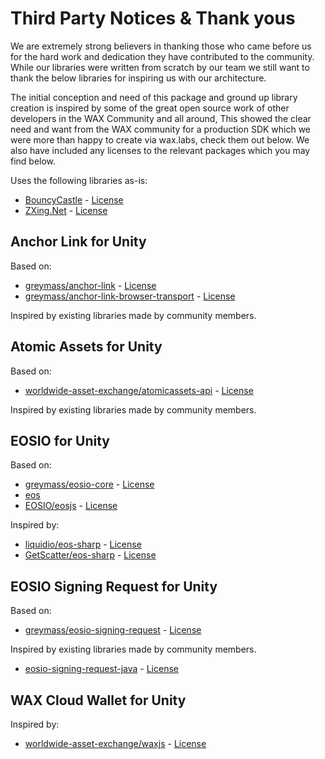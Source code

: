 # Third Party Notices & Thank yous

We are extremely strong believers in thanking those who came before us for the hard work and dedication they have contributed to the community. While our libraries were written from scratch by our team we still want to thank the below libraries for inspiring us with our architecture.

The initial conception and need of this package and ground up library creation is inspired by some of the great open source work of other developers in the WAX Community and all around, This showed the clear need and want from the WAX community for a production SDK which we were more than happy to create via wax.labs, check them out below. We also have included any licenses to the relevant packages which you may find below.

Uses the following libraries as-is:

- [BouncyCastle](https://www.bouncycastle.org/csharp/index.html) - [License](https://www.bouncycastle.org/csharp/licence.html)
- [ZXing.Net](https://github.com/micjahn/ZXing.Net) - [License](https://github.com/micjahn/ZXing.Net/blob/master/COPYING)

## Anchor Link for Unity

Based on:

- [greymass/anchor-link](https://github.com/greymass/anchor-link) - [License](https://github.com/greymass/anchor-link/blob/master/LICENSE)
- [greymass/anchor-link-browser-transport](https://github.com/greymass/anchor-link-browser-transport) - [License](https://github.com/greymass/anchor-link-browser-transport/blob/master/LICENSE)

Inspired by existing libraries made by community members.

## Atomic Assets for Unity

Based on:

- [worldwide-asset-exchange/atomicassets-api](https://github.com/worldwide-asset-exchange/atomicassets-api) - [License](https://github.com/worldwide-asset-exchange/atomicassets-api/blob/master/LICENSE)

Inspired by existing libraries made by community members.

## EOSIO for Unity

Based on:

- [greymass/eosio-core](https://github.com/greymass/eosio-core) - [License](https://github.com/greymass/eosio-core/blob/master/LICENSE)
- [eos](https://developers.eos.io/manuals/eos)
- [EOSIO/eosjs](https://github.com/EOSIO/eosjs) - [License](https://github.com/EOSIO/eosjs/blob/master/LICENSE)

Inspired by:

- [liquidio/eos-sharp](https://github.com/liquiidio/eos-sharp) - [License](https://github.com/liquiidio/eos-sharp/blob/master/LICENSE)
- [GetScatter/eos-sharp](https://github.com/GetScatter/eos-sharp) - [License](https://github.com/GetScatter/eos-sharp/blob/master/LICENSE)

## EOSIO Signing Request for Unity

Based on:

- [greymass/eosio-signing-request](https://github.com/greymass/eosio-signing-request) - [License](https://github.com/greymass/eosio-signing-request/blob/master/LICENSE)

Inspired by existing libraries made by community members.

- [eosio-signing-request-java](https://github.com/greymass/eosio-signing-request-java) - [License](https://github.com/greymass/eosio-signing-request-java/blob/master/License.txt)

## WAX Cloud Wallet for Unity

Inspired by:

- [worldwide-asset-exchange/waxjs](https://github.com/worldwide-asset-exchange/waxjs) - [License](https://github.com/worldwide-asset-exchange/waxjs/blob/develop/LICENSE)